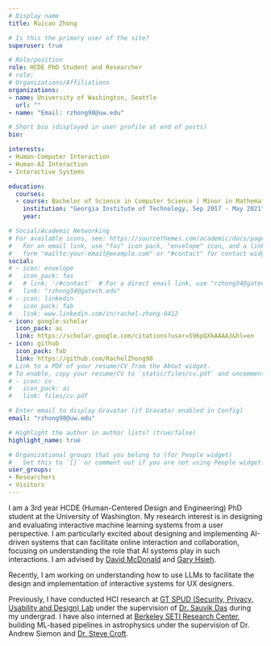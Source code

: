 ```yaml
---
# Display name
title: Ruican Zhong

# Is this the primary user of the site?
superuser: true

# Role/position
role: HCDE PhD Student and Researcher
# role: 
# Organizations/Affiliations
organizations: 
- name: University of Washington, Seattle
  url: ""
- name: "Email: rzhong98@uw.edu"

# Short bio (displayed in user profile at end of posts)
bio: 

interests:
- Human-Computer Interaction
- Human-AI Interaction
- Interactive Systems

education:
  courses:
  - course: Bachelor of Science in Computer Science | Minor in Mathematics
    institution: "Georgia Institute of Technology, Sep 2017 - May 2021"
    year:

# Social/Academic Networking
# For available icons, see: https://sourcethemes.com/academic/docs/page-builder/#icons
#   For an email link, use "fas" icon pack, "envelope" icon, and a link in the
#   form "mailto:your-email@example.com" or "#contact" for contact widget.
social:
# - icon: envelope
#   icon_pack: fas
#   # link: '/#contact'  # For a direct email link, use "rzhong34@gatech.edu".
#   link: "rzhong34@gatech.edu"
# - icon: linkedin
#   icon_pack: fab
#   link: www.linkedin.com/in/rachel-zhong-0412
- icon: google-scholar
  icon_pack: ai
  link: https://scholar.google.com/citations?user=S96pQXkAAAAJ&hl=en
- icon: github
  icon_pack: fab
  link: https://github.com/RachelZhong98
# Link to a PDF of your resume/CV from the About widget.
# To enable, copy your resume/CV to `static/files/cv.pdf` and uncomment the lines below.
# - icon: cv
#   icon_pack: ai
#   link: files/cv.pdf

# Enter email to display Gravatar (if Gravatar enabled in Config)
email: "rzhong98@uw.edu"

# Highlight the author in author lists? (true/false)
highlight_name: true

# Organizational groups that you belong to (for People widget)
#   Set this to `[]` or comment out if you are not using People widget.
user_groups:
- Researchers
- Visitors
---
```


I am a 3rd year HCDE (Human-Centered Design and Engineering) PhD student at the University of Washington. My research interest is in designing and evaluating interactive machine learning systems from a user perspective. I am particularly excited about designing and implementing AI-driven systems that can facilitate online interaction and collaboration, focusing on understanding the role that AI systems play in such interactions. I am advised by [David McDonald](http://www.pensivepuffin.com/dwmcphd/index.html) and [Gary Hsieh](http://faculty.washington.edu/garyhs/). 

Recently, I am working on understanding how to use LLMs to facilitate the design and implementation of interactive systems for UX designers.

Previously, I have conducted HCI research at [GT SPUD (Security, Privacy, Usability and Design) Lab](https://gtspuds.com/) under the supervision of [Dr. Sauvik Das](https://sauvikdas.com/) during my undergrad. I have also interned at [Berkeley SETI  Research Center](https://seti.berkeley.edu/listen/), building ML-based pipelines in astrophysics under the supervision of Dr. Andrew Siemon and [Dr. Steve Croft](https://astro.berkeley.edu/people/steve-croft/). 

